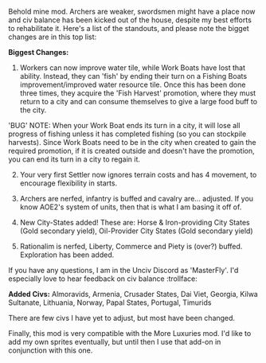 Behold mine mod. Archers are weaker, swordsmen might have a place now and civ balance has been kicked out of the house, despite my best efforts to rehabilitate it. Here's a list of the standouts, and please note the bigget changes are in this top list:

**Biggest Changes:**
1) Workers can now improve water tile, while Work Boats have lost that ability. Instead, they can 'fish' by ending their turn on a Fishing Boats improvement/improved water resource tile. Once this has been done three times, they acquire the 'Fish Harvest' promotion, where they must return to a city and can consume themselves to give a large food buff to the city.

'BUG' NOTE: When your Work Boat ends its turn in a city, it will lose all progress of fishing unless it has completed fishing (so you can stockpile harvests). Since Work Boats need to be in the city when created to gain the required promotion, if it is created outside and doesn't have the promotion, you can end its turn in a city to regain it.

2) Your very first Settler now ignores terrain costs and has 4 movement, to encourage flexibility in starts.

3) Archers are nerfed, infantry is buffed and cavalry are... adjusted. If you know AOE2's system of units, then that is what I am basing it off of.

4) New City-States added! These are:
Horse & Iron-providing City States (Gold secondary yield),
Oil-Provider City States (Gold secondary yield)

5) Rationalim is nerfed, Liberty, Commerce and Piety is (over?) buffed. Exploration has been added.

If you have any questions, I am in the Unciv Discord as 'MasterFly'. I'd especially love to hear feedback on civ balance :trollface:

**Added Civs:**
Almoravids, Armenia, Crusader States, Dai Viet, Georgia, Kilwa Sultanate, Lithuania, Norway, Papal States, Portugal, Timurids

There are few civs I have yet to adjust, but most have been changed.

Finally, this mod is very compatible with the More Luxuries mod. I'd like to add my own sprites eventually, but until then I use that add-on in conjunction with this one.
